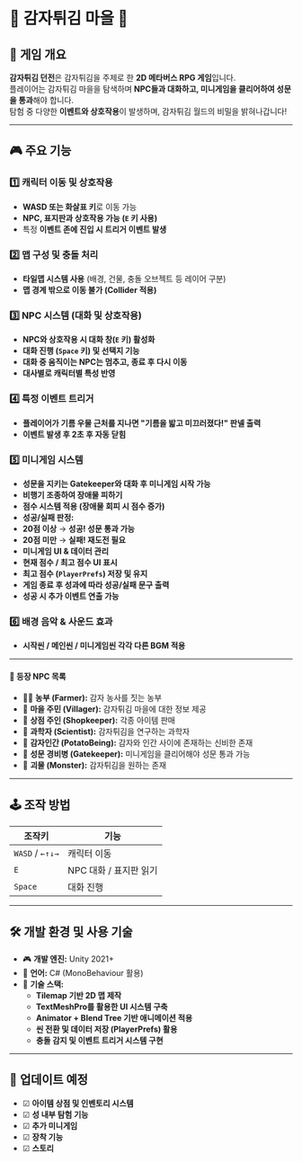 # 🍟 감자튀김 마을 🍟

## 📜 게임 개요
**감자튀김 던전**은 감자튀김을 주제로 한 **2D 메타버스 RPG 게임**입니다.  
플레이어는 감자튀김 마을을 탐색하며 **NPC들과 대화하고, 미니게임을 클리어하여 성문을 통과**해야 합니다.  
탐험 중 다양한 **이벤트와 상호작용**이 발생하며, 감자튀김 월드의 비밀을 밝혀나갑니다!  

---

## 🎮 주요 기능

### 1️⃣ 캐릭터 이동 및 상호작용
-  **WASD 또는 화살표 키**로 이동 가능  
-  **NPC, 표지판과 상호작용 가능 (`E` 키 사용)**  
-  특정 **이벤트 존에 진입 시 트리거 이벤트 발생**  

### 2️⃣ 맵 구성 및 충돌 처리
-  **타일맵 시스템 사용** (배경, 건물, 충돌 오브젝트 등 레이어 구분)   
-  **맵 경계 밖으로 이동 불가 (Collider 적용)**  

### 3️⃣ NPC 시스템 (대화 및 상호작용)
-  **NPC와 상호작용 시 대화 창(`E` 키) 활성화**  
-  **대화 진행 (`Space` 키) 및 선택지 기능**  
-  **대화 중 움직이는 NPC는 멈추고, 종료 후 다시 이동**  
-  **대사별로 캐릭터별 특성 반영**

### 4️⃣ 특정 이벤트 트리거
-  **플레이어가 기름 우물 근처를 지나면 "기름을 밟고 미끄러졌다!" 판넬 출력**  
-  **이벤트 발생 후 2초 후 자동 닫힘**

### 5️⃣ 미니게임 시스템
-  **성문을 지키는 Gatekeeper와 대화 후 미니게임 시작 가능**  
-  **비행기 조종하여 장애물 피하기**  
-  **점수 시스템 적용 (장애물 회피 시 점수 증가)**  
-  **성공/실패 판정:**  
  - **20점 이상** → **성공! 성문 통과 가능**  
  - **20점 미만** → **실패! 재도전 필요**  
- **미니게임 UI & 데이터 관리**
 -  **현재 점수 / 최고 점수 UI 표시**  
 -  **최고 점수 (`PlayerPrefs`) 저장 및 유지**  
 -  **게임 종료 후 성과에 따라 성공/실패 문구 출력**  
 -  **성공 시 추가 이벤트 연출 가능** 

### 6️⃣ 배경 음악 & 사운드 효과
-  **시작씬 / 메인씬 / 미니게임씬 각각 다른 BGM 적용**   

---

#### 📝 등장 NPC 목록
- 🧑‍🌾 **농부 (Farmer):** 감자 농사를 짓는 농부 
- 🏡 **마을 주민 (Villager):** 감자튀김 마을에 대한 정보 제공  
- 🏪 **상점 주인 (Shopkeeper):** 각종 아이템 판매  
- 🔬 **과학자 (Scientist):** 감자튀김을 연구하는 과학자
- 🥔 **감자인간 (PotatoBeing):** 감자와 인간 사이에 존재하는 신비한 존재  
- 🏰 **성문 경비병 (Gatekeeper):** 미니게임을 클리어해야 성문 통과 가능  
- 👹 **괴물 (Monster):** 감자튀김을 원하는 존재  
  
---

## 🕹️ 조작 방법
| 조작키 | 기능 |
|------|------|
| `WASD` / `←↑↓→` | 캐릭터 이동 |
| `E` | NPC 대화 / 표지판 읽기 |
| `Space` | 대화 진행 |

---

## 🛠️ 개발 환경 및 사용 기술
- 🎮 **개발 엔진:** Unity 2021+  
- 📝 **언어:** C# (MonoBehaviour 활용)  
- 🔹 **기술 스택:**  
  - **Tilemap 기반 2D 맵 제작**  
  - **TextMeshPro를 활용한 UI 시스템 구축**  
  - **Animator + Blend Tree 기반 애니메이션 적용**  
  - **씬 전환 및 데이터 저장 (PlayerPrefs) 활용**  
  - **충돌 감지 및 이벤트 트리거 시스템 구현**  
 
---

## 📌 업데이트 예정
- ☑ **아이템 상점 및 인벤토리 시스템**  
- ☑ **성 내부 탐험 기능**  
- ☑ **추가 미니게임**  
- ☑ **장착 기능**  
- ☑ **스토리**  
